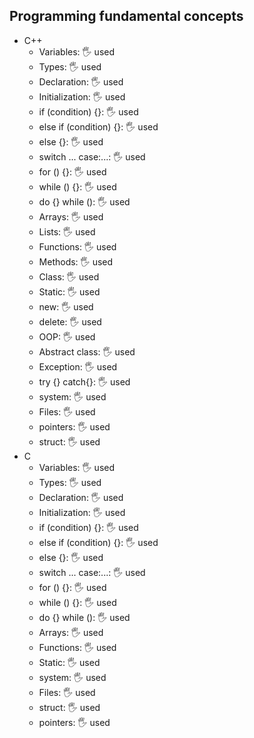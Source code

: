 ## Programming fundamental concepts
 
- С++
    - Variables: 🖐 used
    - Types: 🖐 used
    - Declaration: 🖐 used
    - Initialization: 🖐 used
    - if (condition) {}: 🖐 used
    - else if (condition) {}: 🖐 used
    - else {}: 🖐 used
    - switch ... case:...: 🖐 used
    - for () {}: 🖐 used
    - while () {}: 🖐 used
    - do {} while (): 🖐 used
    - Arrays: 🖐 used
    - Lists: 🖐 used
    - Functions: 🖐 used
    - Methods: 🖐 used
    - Class: 🖐 used
    - Static: 🖐 used
    - new: 🖐 used
    - delete: 🖐 used
    - OOP: 🖐 used
    - Abstract class: 🖐 used
    - Exception: 🖐 used
    - try {} catch{}: 🖐 used
    - system: 🖐 used
    - Files: 🖐 used
    - pointers: 🖐 used
    - struct: 🖐 used
- С
    - Variables: 🖐 used
    - Types: 🖐 used 
    - Declaration: 🖐 used
    - Initialization: 🖐 used
    - if (condition) {}: 🖐 used
    - else if (condition) {}: 🖐 used
    - else {}: 🖐 used
    - switch ... case:...: 🖐 used
    - for () {}: 🖐 used
    - while () {}: 🖐 used
    - do {} while (): 🖐 used
    - Arrays: 🖐 used
    - Functions: 🖐 used
    - Static: 🖐 used
    - system: 🖐 used
    - Files: 🖐 used
    - struct: 🖐 used
    - pointers: 🖐 used

